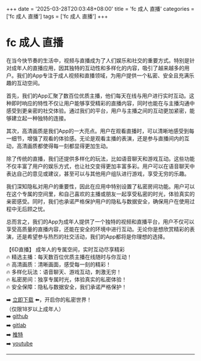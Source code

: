 +++
date = '2025-03-28T20:03:48+08:00'
title = 'fc 成人 直播'
categories = ['fc 成人 直播']
tags = ['fc 成人 直播']
+++

# fc 成人 直播

在当今快节奏的生活中，视频与直播成为了人们娱乐和社交的重要方式。特别是针对成年人的直播应用，因其独特的互动性和多样化的内容，吸引了越来越多的用户。我们的App专注于成人视频和直播领域，为用户提供一个私密、安全且充满乐趣的互动空间。

首先，我们的App汇聚了数百位优质主播，他们每天在线与用户进行实时互动。这种即时响应的特性不仅让用户能够享受精彩的直播内容，同时也能在与主播沟通中感受到更亲密的社交体验。通过我们的平台，用户与主播之间的互动更加紧密，能够建立起一种独特的连接。

其次，高清画质是我们App的一大亮点。用户在观看直播时，可以清晰地感受到每一细节，增强了观看的体验感。无论是观看主播的表演，还是参与直播间内的互动，高清画质都使得每一刻都显得更加生动。

除了传统的直播，我们还提供多样化的玩法，比如语音聊天和游戏互动。这些功能不仅丰富了用户的娱乐方式，也让社交变得更加丰富多彩。用户可以在语音聊天中表达自己的意见或建议，甚至可以与其他用户组队进行游戏，享受无穷的乐趣。

我们深知隐私对用户的重要性，因此在应用中特别设置了私密房间功能。用户可以在这个专属的空间里，和自己喜欢的主播或朋友一起享受私密的时光，体验真实的亲密感受。同时，我们也承诺严格保护用户的隐私与数据安全，确保用户在使用过程中无后顾之忧。

总而言之，我们的App为成年人提供了一个独特的视频和直播平台，用户不仅可以享受高质量的直播内容，还能在安全的环境中进行互动。无论你是想欣赏精彩的表演，还是希望参与热烈的社交活动，我们的App都将是你理想的选择。

【6D直播】
成年人的专属空间，实时互动尽享精彩  
🔥 精选主播：每天数百位优质主播在线随时与你互动！  
🔥 高清画质：清晰画面，感受每一刻的精彩！  
🔥 多样化玩法：语音聊天、游戏互动，刺激无穷！  
🔥 私密房间：独享专属时光，体验真实的私密体验！  
🔥 安全保障：隐私与数据安全，我们承诺严格保护！  

➡️ [立即下载](https://down123.s3.ap-east-1.amazonaws.com/down/down.html?channelCode=blog) ⬅️，开启你的私密世界！  
（仅限18岁以上成年人）  
➡️ [github](https://aldult-live.github.io/)  
➡️ [gitlab](https://seo-09598d.gitlab.io/)  
➡️ [推特](https://x.com/wegame33)  
➡️ [youtube](https://www.youtube.com/@6Dlive)

---
